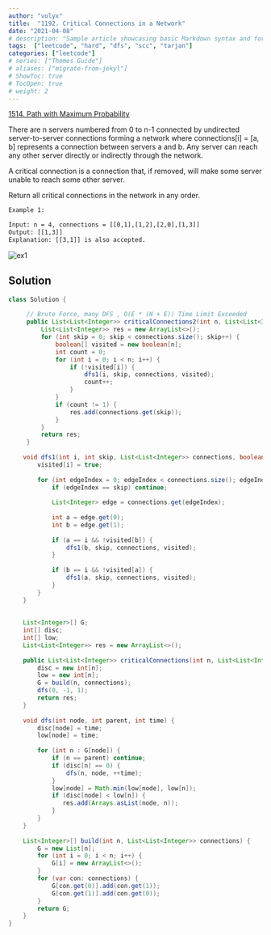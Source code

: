 ```yaml
---
author: "volyx"
title:  "1192. Critical Connections in a Network"
date: "2021-04-08"
# description: "Sample article showcasing basic Markdown syntax and formatting for HTML elements."
tags:  ["leetcode", "hard", "dfs", "scc", "tarjan"]
categories: ["leetcode"]
# series: ["Themes Guide"]
# aliases: ["migrate-from-jekyl"]
# ShowToc: true
# TocOpen: true
# weight: 2
---
```


[1514. Path with Maximum Probability](https://leetcode.com/problems/critical-connections-in-a-network/)

There are n servers numbered from 0 to n-1 connected by undirected server-to-server connections forming a network where connections[i] = [a, b] represents a connection between servers a and b. Any server can reach any other server directly or indirectly through the network.

A critical connection is a connection that, if removed, will make some server unable to reach some other server.

Return all critical connections in the network in any order.

```txt
Example 1:

Input: n = 4, connections = [[0,1],[1,2],[2,0],[1,3]]
Output: [[1,3]]
Explanation: [[3,1]] is also accepted.
```

![ex1](/images/2021-04-08-ex1.png)

## Solution

```java
class Solution {
     
     // Brute Force, many DFS , O(E * (N + E)) Time Limit Exceeded
     public List<List<Integer>> criticalConnections2(int n, List<List<Integer>> connections) {
         List<List<Integer>> res = new ArrayList<>();
         for (int skip = 0; skip < connections.size(); skip++) {
             boolean[] visited = new boolean[n];
             int count = 0;
             for (int i = 0; i < n; i++) {
                 if (!visited[i]) {
                     dfs1(i, skip, connections, visited);
                     count++;    
                 }
             }
             if (count != 1) {
                 res.add(connections.get(skip));
             }
         }
         return res;
     }
    
    void dfs1(int i, int skip, List<List<Integer>> connections, boolean[] visited) {
        visited[i] = true;
        
        for (int edgeIndex = 0; edgeIndex < connections.size(); edgeIndex++) {
            if (edgeIndex == skip) continue;
            
            List<Integer> edge = connections.get(edgeIndex);
            
            int a = edge.get(0);
            int b = edge.get(1);
            
            if (a == i && !visited[b]) {
                dfs1(b, skip, connections, visited);
            }
            
            if (b == i && !visited[a]) {
                dfs1(a, skip, connections, visited);
            }
        }
    }
    
    
    List<Integer>[] G;
    int[] disc;
    int[] low;
    List<List<Integer>> res = new ArrayList<>();
    
    public List<List<Integer>> criticalConnections(int n, List<List<Integer>> connections) {        
        disc = new int[n];
        low = new int[n];
        G = build(n, connections);
        dfs(0, -1, 1);
        return res;
    }
    
    void dfs(int node, int parent, int time) {
        disc[node] = time;
        low[node] = time;
        
        for (int n : G[node]) {
            if (n == parent) continue;
            if (disc[n] == 0) {
                dfs(n, node, ++time);
            }
            low[node] = Math.min(low[node], low[n]);
            if (disc[node] < low[n]) {
               res.add(Arrays.asList(node, n));
            }
        }
    }
    
    List<Integer>[] build(int n, List<List<Integer>> connections) {
        G = new List[n];
        for (int i = 0; i < n; i++) {
            G[i] = new ArrayList<>();
        }
        for (var con: connections) {
            G[con.get(0)].add(con.get(1));
            G[con.get(1)].add(con.get(0));
        }
        return G;
    }
}
```
